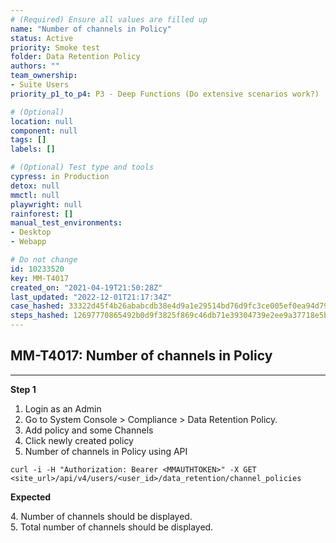 ```yaml
---
# (Required) Ensure all values are filled up
name: "Number of channels in Policy"
status: Active
priority: Smoke test
folder: Data Retention Policy
authors: ""
team_ownership: 
- Suite Users
priority_p1_to_p4: P3 - Deep Functions (Do extensive scenarios work?)

# (Optional)
location: null
component: null
tags: []
labels: []

# (Optional) Test type and tools
cypress: in Production
detox: null
mmctl: null
playwright: null
rainforest: []
manual_test_environments: 
- Desktop
- Webapp

# Do not change
id: 10233520
key: MM-T4017
created_on: "2021-04-19T21:50:28Z"
last_updated: "2022-12-01T21:17:34Z"
case_hashed: 33322d45f4b26ababcdb38e4d9a1e29514bd76d9fc3ce005ef0ea94d798dc27751aa42cac1c63e2adcd4eaf923c77dc4
steps_hashed: 12697770865492b0d9f3825f869c46db71e39304739e2ee9a37718e5b3437a7ed3d207999818aa7fc1dd3df14eb79bfd
---
```


<!-- (Auto-generated) Based on frontmatter's "key" and "name" -->

## MM-T4017: Number of channels in Policy

---

**Step 1**

1. Login as an Admin
2. Go to System Console > Compliance > Data Retention Policy.
3. Add policy and some Channels
4. Click newly created policy
5. Number of channels in Policy using API

```
curl -i -H "Authorization: Bearer <MMAUTHTOKEN>" -X GET <site_url>/api/v4/users/<user_id>/data_retention/channel_policies
```

**Expected**

4\. Number of channels should be displayed.\
5\. Total number of channels should be displayed.
